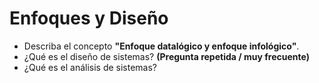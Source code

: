 # Enfoques y Diseño

- Describa el concepto **"Enfoque datalógico y enfoque infológico"**.  
- ¿Qué es el diseño de sistemas? **(Pregunta repetida / muy frecuente)**  
- ¿Qué es el análisis de sistemas?
